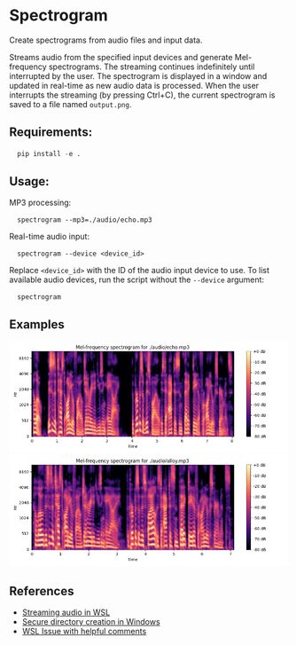 # Spectrogram

Create spectrograms from audio files and input data.

Streams audio from the specified input devices and generate Mel-frequency spectrograms. The streaming continues indefinitely until interrupted by the user. The spectrogram is displayed in a window and updated in real-time as new audio data is processed. When the user interrupts the streaming (by pressing Ctrl+C), the current spectrogram is saved to a file named `output.png`.


## Requirements:
  ```python
    pip install -e .
  ```

## Usage:
  MP3 processing:
  ```
    spectrogram --mp3=./audio/echo.mp3
  ```

  Real-time audio input:
  ```
    spectrogram --device <device_id>
  ```

  Replace `<device_id>` with the ID of the audio input device to use. To list available audio devices, run the script without the `--device` argument:
  ```
    spectrogram
  ```


## Examples
![Echo](/docs/echo_output.png)
![Alloy](/docs/alloy_output.png)


## References
  - [Streaming audio in WSL](https://www.reddit.com/r/bashonubuntuonwindows/comments/hrn1lz/wsl_sound_through_pulseaudio_solved/)
  - [Secure directory creation in Windows](https://github.com/aseering/wsl_gui_autoinstall/issues/8#issuecomment-304552350)
  - [WSL Issue with helpful comments](https://github.com/microsoft/WSL/issues/5816)

